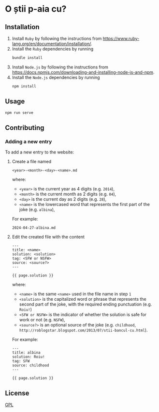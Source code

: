 # O știi p-aia cu?

## Installation

1. Install `Ruby` by following the instructions from
   https://www.ruby-lang.org/en/documentation/installation/.
2. Install the `Ruby` dependencies by running
   ```sh
   bundle install
   ```
3. Install `Node.js` by following the instructions from
   https://docs.npmjs.com/downloading-and-installing-node-js-and-npm.
4. Install the `Node.js` dependencies by running
   ```sh
   npm install
   ```

## Usage

```sh
npm run serve
```

## Contributing

### Adding a new entry

To add a new entry to the website:
1. Create a file named
   ```
   <year>-<month>-<day>-<name>.md
   ```
   where:
   - `<year>` is the current year as 4 digits (e.g. `2014`),
   - `<month>` is the current month as 2 digits (e.g. `04`),
   - `<day>` is the current day as 2 digits (e.g. `28`),
   - `<name>` is the lowercased word that represents the first part of the joke
     (e.g. `albina`),

   For example:
   ```
   2024-04-27-albina.md
   ```
2. Edit the created file with the content
   ```liquid
   ---
   title: <name>
   solution: <solution>
   tag: <SFW or NSFW>
   source: <source?>
   ---

   {{ page.solution }}
   ```
   where:
   - `<name>` is the same `<name>` used in the file name in step `1`
   - `<solution>` is the capitalized word or phrase that represents the second
     part of the joke, with the required ending punctuation (e.g. `Roiu!`)
   - `<SFW or NSFW>` is the indicator of whether the solution is safe for work
     or not (e.g. `NSFW`),
   - `<source?>` is an optional source of the joke (e.g. `childhood`,
     `http://roblogstar.blogspot.com/2013/07/stii-bancul-cu.html`).

   For example:
   ```liquid
   ---
   title: albina
   solution: Roiu!
   tag: SFW
   source: childhood
   ---

   {{ page.solution }}
   ```

## License

[GPL](LICENSE.md)
